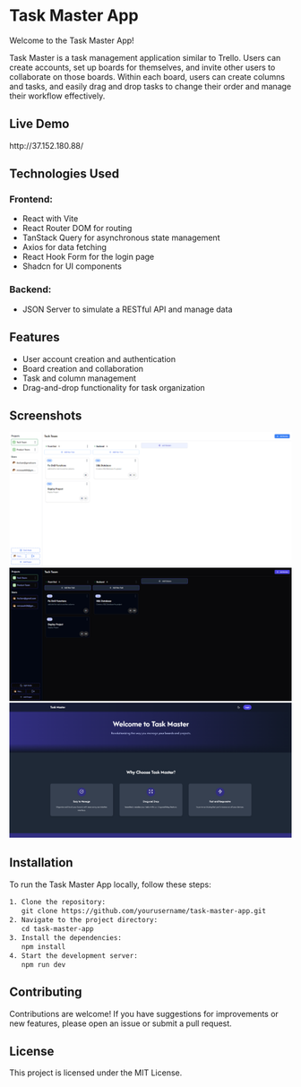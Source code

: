 <!DOCTYPE html>
<html lang="en">
<head>
    <meta charset="UTF-8">
    <meta name="viewport" content="width=device-width, initial-scale=1.0">
</head>
<body>

<h1>Task Master App</h1>

<p>Welcome to the Task Master App!</p>

<p>Task Master is a task management application similar to Trello. Users can create accounts, set up boards for themselves, and invite other users to collaborate on those boards. Within each board, users can create columns and tasks, and easily drag and drop tasks to change their order and manage their workflow effectively.</p>

<h2>Live Demo</h2>
<p>http://37.152.180.88/</p>

<h2>Technologies Used</h2>

<h3>Frontend:</h3>
<ul>
    <li>React with Vite</li>
    <li>React Router DOM for routing</li>
    <li>TanStack Query for asynchronous state management</li>
    <li>Axios for data fetching</li>
    <li>React Hook Form for the login page</li>
    <li>Shadcn for UI components</li>
</ul>

<h3>Backend:</h3>
<ul>
    <li>JSON Server to simulate a RESTful API and manage data</li>
</ul>

<h2>Features</h2>
<ul>
    <li>User account creation and authentication</li>
    <li>Board creation and collaboration</li>
    <li>Task and column management</li>
    <li>Drag-and-drop functionality for task organization</li>
</ul>

<h2>Screenshots</h2>

<img src="./Screenshot 2024-10-14 224403.png" alt="Description of Screenshot 1">

<img src="./Screenshot 2024-10-14 224419.png" alt="Description of Screenshot 2">

<img src="./Screenshot 2024-10-14 224443.png" alt="Description of Screenshot 3">

<h2>Installation</h2>

<p>To run the Task Master App locally, follow these steps:</p>
<pre><code>1. Clone the repository:
   git clone https://github.com/yourusername/task-master-app.git
2. Navigate to the project directory:
   cd task-master-app
3. Install the dependencies:
   npm install
4. Start the development server:
   npm run dev
</code></pre>

<h2>Contributing</h2>

<p>Contributions are welcome! If you have suggestions for improvements or new features, please open an issue or submit a pull request.</p>

<h2>License</h2>

<p>This project is licensed under the MIT License.</p>

</body>
</html>
